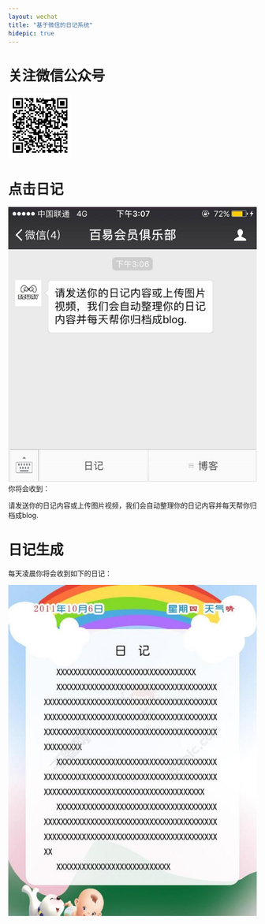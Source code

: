 ```yaml
---
layout: wechat
title: "基于微信的日记系统"
hidepic: true
---
```



# 关注微信公众号
![](/images/qrcode.png)

# 点击日记
![](/images/diary.app.png)
你将会收到：

请发送你的日记内容或上传图片视频，我们会自动整理你的日记内容并每天帮你归档成blog.

# 日记生成
每天凌晨你将会收到如下的日记：

![](/images/diary.jpg)